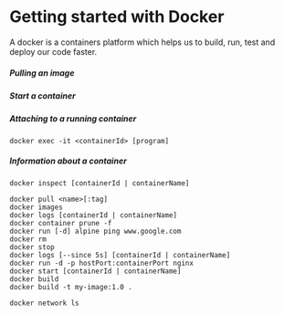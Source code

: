 # Getting started with Docker

A docker is a containers platform which helps us to build, run, test and deploy our code faster.

##### Pulling an image
##### Start a container
##### Attaching to a running container
```docker exec -it <containerId> [program]```

##### Information about a container
```docker inspect [containerId | containerName]```


```
docker pull <name>[:tag]
docker images
docker logs [containerId | containerName]
docker container prune -f
docker run [-d] alpine ping www.google.com
docker rm 
docker stop
docker logs [--since 5s] [containerId | containerName]
docker run -d -p hostPort:containerPort nginx
docker start [containerId | containerName]
docker build 
docker build -t my-image:1.0 .

docker network ls
```